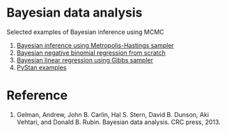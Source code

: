 # Bayesian data analysis
Selected examples of Bayesian inference using MCMC

1. [Bayesian inference using Metropolis-Hastings sampler](01_bayesian_inference_metropolis_hastings.ipynb)
2. [Bayesian negative binomial regression from scratch](02_bayesian_negative_binomial_regression_from_scratch_in_python.ipynb)
3. [Bayesian linear regression using Gibbs sampler](03_gibbs_sampling_for_linear_regression.ipynb)
4. [PyStan examples](04_pystan_examples.ipynb)

# Reference

1. Gelman, Andrew, John B. Carlin, Hal S. Stern, David B. Dunson, Aki Vehtari, and Donald B. Rubin. Bayesian data analysis. CRC press, 2013.


